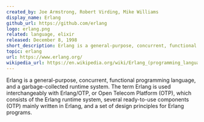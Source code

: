 ```yaml
---
created_by: Joe Armstrong, Robert Virding, Mike Williams
display_name: Erlang
github_url: https://github.com/erlang
logo: erlang.png
related: language, elixir
released: December 8, 1998
short_description: Erlang is a general-purpose, concurrent, functional programming language, and a garbage-collected runtime system.
topic: erlang
url: https://www.erlang.org/
wikipedia_url: https://en.wikipedia.org/wiki/Erlang_(programming_language)
---
```

Erlang is a general-purpose, concurrent, functional programming language, and a garbage-collected runtime system. The term Erlang is used interchangeably with Erlang/OTP, or Open Telecom Platform (OTP), which consists of the Erlang runtime system, several ready-to-use components (OTP) mainly written in Erlang, and a set of design principles for Erlang programs.
